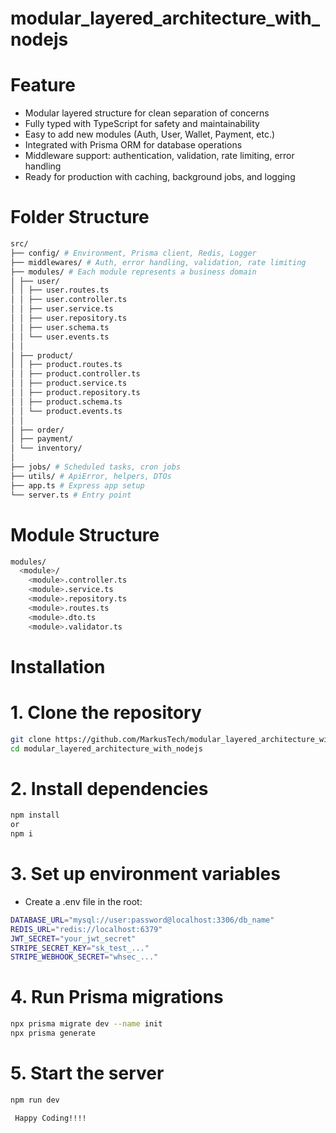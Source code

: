 # modular_layered_architecture_with_nodejs

# Feature
- Modular layered structure for clean separation of concerns
- Fully typed with TypeScript for safety and maintainability
- Easy to add new modules (Auth, User, Wallet, Payment, etc.)
- Integrated with Prisma ORM for database operations
- Middleware support: authentication, validation, rate limiting, error handling
- Ready for production with caching, background jobs, and logging

# Folder Structure
```bash
src/
├── config/ # Environment, Prisma client, Redis, Logger
├── middlewares/ # Auth, error handling, validation, rate limiting
├── modules/ # Each module represents a business domain
│ ├── user/
│ │ ├── user.routes.ts
│ │ ├── user.controller.ts
│ │ ├── user.service.ts
│ │ ├── user.repository.ts
│ │ ├── user.schema.ts
│ │ └── user.events.ts
│ │
│ ├── product/
│ │ ├── product.routes.ts
│ │ ├── product.controller.ts
│ │ ├── product.service.ts
│ │ ├── product.repository.ts
│ │ ├── product.schema.ts
│ │ └── product.events.ts
│ │
│ ├── order/
│ ├── payment/
│ └── inventory/
│
├── jobs/ # Scheduled tasks, cron jobs
├── utils/ # ApiError, helpers, DTOs
├── app.ts # Express app setup
└── server.ts # Entry point
```
# Module Structure
```bash
modules/
  <module>/
    <module>.controller.ts
    <module>.service.ts
    <module>.repository.ts
    <module>.routes.ts
    <module>.dto.ts
    <module>.validator.ts

```

# Installation
# 1. Clone the repository
``` bash
git clone https://github.com/MarkusTech/modular_layered_architecture_with_nodejs.git
cd modular_layered_architecture_with_nodejs
```
# 2. Install dependencies
``` bash
npm install
or
npm i
```
# 3. Set up environment variables
- Create a .env file in the root:
``` bash
DATABASE_URL="mysql://user:password@localhost:3306/db_name"
REDIS_URL="redis://localhost:6379"
JWT_SECRET="your_jwt_secret"
STRIPE_SECRET_KEY="sk_test_..."
STRIPE_WEBHOOK_SECRET="whsec_..."
```

# 4. Run Prisma migrations
``` bash
npx prisma migrate dev --name init
npx prisma generate
```

# 5. Start the server
``` bash
npm run dev
```


``` bash 
 Happy Coding!!!!
```

